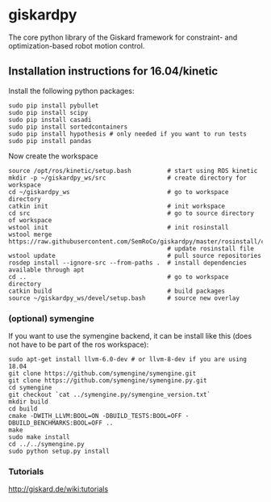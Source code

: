 # giskardpy
The core python library of the Giskard framework for constraint- and optimization-based robot motion control.

## Installation instructions for 16.04/kinetic

Install the following python packages:
```
sudo pip install pybullet
sudo pip install scipy
sudo pip install casadi
sudo pip install sortedcontainers
sudo pip install hypothesis # only needed if you want to run tests
sudo pip install pandas
```

Now create the workspace
```
source /opt/ros/kinetic/setup.bash          # start using ROS kinetic
mkdir -p ~/giskardpy_ws/src                 # create directory for workspace
cd ~/giskardpy_ws                           # go to workspace directory
catkin init                                 # init workspace
cd src                                      # go to source directory of workspace
wstool init                                 # init rosinstall
wstool merge https://raw.githubusercontent.com/SemRoCo/giskardpy/master/rosinstall/catkin.rosinstall
                                            # update rosinstall file
wstool update                               # pull source repositories
rosdep install --ignore-src --from-paths .  # install dependencies available through apt
cd ..                                       # go to workspace directory
catkin build                                # build packages
source ~/giskardpy_ws/devel/setup.bash      # source new overlay
```

### (optional) symengine
If you want to use the symengine backend, it can be install like this (does not have to be part of the ros workspace):
```
sudo apt-get install llvm-6.0-dev # or llvm-8-dev if you are using 18.04
git clone https://github.com/symengine/symengine.git
git clone https://github.com/symengine/symengine.py.git
cd symengine
git checkout `cat ../symengine.py/symengine_version.txt`
mkdir build
cd build
cmake -DWITH_LLVM:BOOL=ON -DBUILD_TESTS:BOOL=OFF -DBUILD_BENCHMARKS:BOOL=OFF ..
make
sudo make install
cd ../../symengine.py
sudo python setup.py install
```

### Tutorials
http://giskard.de/wiki:tutorials

